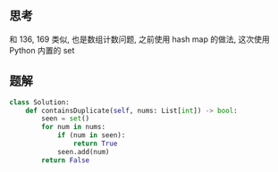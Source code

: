 ## 思考

和 136, 169 类似, 也是数组计数问题, 之前使用 hash map 的做法, 这次使用 Python 内置的 set

## 题解

```python
class Solution:
    def containsDuplicate(self, nums: List[int]) -> bool:
        seen = set()
        for num in nums:
            if (num in seen):
                return True
            seen.add(num)
        return False
```
